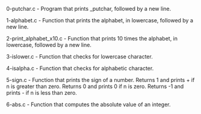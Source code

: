 0-putchar.c - Program that prints _putchar, followed by a new line.

1-alphabet.c - Function that prints the alphabet, in lowercase, followed by a new line.

2-print_alphabet_x10.c - Function that prints 10 times the alphabet, in lowercase, followed by a new line.

3-islower.c - Function that checks for lowercase character. 

4-isalpha.c - Function that checks for alphabetic character.

5-sign.c - Function that prints the sign of a number. Returns 1 and prints + if n is greater than zero. Returns 0 and prints 0 if n is zero. Returns -1 and prints - if n is less than zero.

6-abs.c - Function that computes the absolute value of an integer.
